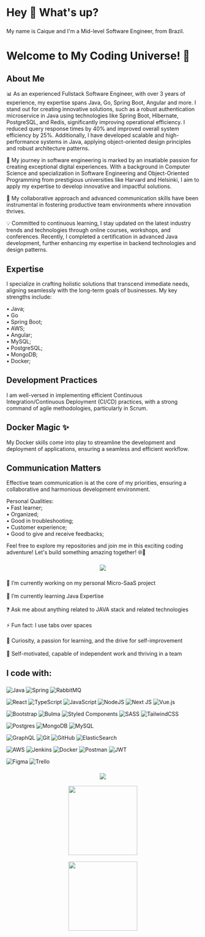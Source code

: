<h1 align="left">Hey 👋 What's up?</h1>

###

<p align="left">My name is Caique and I'm a Mid-level Software Engineer, from Brazil.</p>

###

# Welcome to My Coding Universe! 🚀

## About Me

📊 As an experienced Fullstack Software Engineer, with over 3 years of experience, my expertise spans Java, Go, Spring Boot, Angular and more. I stand out for creating innovative solutions, such as a robust authentication microservice in Java using technologies like Spring Boot, Hibernate, PostgreSQL, and Redis, significantly improving operational efficiency. I reduced query response times by 40% and improved overall system efficiency by 25%. Additionally, I have developed scalable and high-performance systems in Java, applying object-oriented design principles and robust architecture patterns.

🔎 My journey in software engineering is marked by an insatiable passion for creating exceptional digital experiences. With a background in Computer Science and specialization in Software Engineering and Object-Oriented Programming from prestigious universities like Harvard and Helsinki, I aim to apply my expertise to develop innovative and impactful solutions.

📖 My collaborative approach and advanced communication skills have been instrumental in fostering productive team environments where innovation thrives.

💡 Committed to continuous learning, I stay updated on the latest industry trends and technologies through online courses, workshops, and conferences. Recently, I completed a certification in advanced Java development, further enhancing my expertise in backend technologies and design patterns.

## Expertise

I specialize in crafting holistic solutions that transcend immediate needs, aligning seamlessly with the long-term goals of businesses. My key strengths include:

• Java; <br>
• Go <br>
• Spring Boot; <br>
• AWS; <br>
• Angular; <br>
• MySQL; <br>
• PostgreSQL; <br>
• MongoDB; <br>
• Docker; <br>

## Development Practices

I am well-versed in implementing efficient Continuous Integration/Continuous Deployment (CI/CD) practices, with a strong command of agile methodologies, particularly in Scrum.

## Docker Magic ✨

My Docker skills come into play to streamline the development and deployment of applications, ensuring a seamless and efficient workflow.

## Communication Matters

Effective team communication is at the core of my priorities, ensuring a collaborative and harmonious development environment. <br>

Personal Qualities: <br>
• Fast learner; <br>
• Organized; <br>
• Good in troubleshooting; <br>
• Customer experience; <br>
• Good to give and receive feedbacks; <br>

Feel free to explore my repositories and join me in this exciting coding adventure! Let's build something amazing together! 🌐🔧


###

<div align="center">
  <img src="https://profile-counter.glitch.me/devCaiquedePaula/count.svg?"  />
</div>

###

<p align="left">🔭 I’m currently working on my personal Micro-SaaS project <br><br>🌱 I’m currently learning Java Expertise<br><br>❓ Ask me about anything related to JAVA stack and related technologies<br><br>⚡ Fun fact: I use tabs over spaces<br><br> 🧠 Curiosity, a passion for learning, and the drive for self-improvement<br><br>
🌱 Self-motivated, capable of independent work and thriving in a team</p>

###

<h2 align="left">I code with:</h2>

###

<div align="left">

  ![Java](https://img.shields.io/badge/java-%23ED8B00.svg?style=for-the-badge&logo=openjdk&logoColor=white)
  ![Spring](https://img.shields.io/badge/spring-%236DB33F.svg?style=for-the-badge&logo=spring&logoColor=white)
  ![RabbitMQ](https://img.shields.io/badge/rabbitmq-FF6600?style=for-the-badge&logo=rabbitmq&logoColor=white)

  ![React](https://img.shields.io/badge/react-%2320232a.svg?style=for-the-badge&logo=react&logoColor=%2361DAFB) 
  ![TypeScript](https://img.shields.io/badge/typescript-%23007ACC.svg?style=for-the-badge&logo=typescript&logoColor=white)
  ![JavaScript](https://img.shields.io/badge/javascript-%23323330.svg?style=for-the-badge&logo=javascript&logoColor=%23F7DF1E) 
  ![NodeJS](https://img.shields.io/badge/node.js-6DA55F?style=for-the-badge&logo=node.js&logoColor=white) 
  ![Next JS](https://img.shields.io/badge/Next-black?style=for-the-badge&logo=next.js&logoColor=white) 
  ![Vue.js](https://img.shields.io/badge/vue.js-%2335495e.svg?style=for-the-badge&logo=vuedotjs&logoColor=%234FC08D) 
  
  ![Bootstrap](https://img.shields.io/badge/bootstrap-%238511FA.svg?style=for-the-badge&logo=bootstrap&logoColor=white) 
  ![Bulma](https://img.shields.io/badge/bulma-00D0B1?style=for-the-badge&logo=bulma&logoColor=white) 
  ![Styled Components](https://img.shields.io/badge/styled--components-DB7093?style=for-the-badge&logo=styled-components&logoColor=white)
  ![SASS](https://img.shields.io/badge/SASS-hotpink.svg?style=for-the-badge&logo=SASS&logoColor=white) 
  ![TailwindCSS](https://img.shields.io/badge/tailwindcss-%2338B2AC.svg?style=for-the-badge&logo=tailwind-css&logoColor=white) 

  ![Postgres](https://img.shields.io/badge/postgres-%23316192.svg?style=for-the-badge&logo=postgresql&logoColor=white) 
  ![MongoDB](https://img.shields.io/badge/MongoDB-%234ea94b.svg?style=for-the-badge&logo=mongodb&logoColor=white)
  ![MySQL](https://img.shields.io/badge/mysql-%2300000f.svg?style=for-the-badge&logo=mysql&logoColor=white) 

  ![GraphQL](https://img.shields.io/badge/-GraphQL-E10098?style=for-the-badge&logo=graphql&logoColor=white) 
  ![Git](https://img.shields.io/badge/git-%23F05033.svg?style=for-the-badge&logo=git&logoColor=white) 
  ![GitHub](https://img.shields.io/badge/github-%23121011.svg?style=for-the-badge&logo=github&logoColor=white) 
  ![ElasticSearch](https://img.shields.io/badge/-ElasticSearch-005571?style=for-the-badge&logo=elasticsearch) 
  

  ![AWS](https://img.shields.io/badge/AWS-%23FF9900.svg?style=for-the-badge&logo=amazon-aws&logoColor=white) 
  ![Jenkins](https://img.shields.io/badge/jenkins-%232C5263.svg?style=for-the-badge&logo=jenkins&logoColor=white) 
  ![Docker](https://img.shields.io/badge/docker-%230db7ed.svg?style=for-the-badge&logo=docker&logoColor=white) 
  ![Postman](https://img.shields.io/badge/Postman-FF6C37?style=for-the-badge&logo=postman&logoColor=white) 
  ![JWT](https://img.shields.io/badge/JWT-black?style=for-the-badge&logo=JSON%20web%20tokens)
  
  ![Figma](https://img.shields.io/badge/figma-%23F24E1E.svg?style=for-the-badge&logo=figma&logoColor=white) 
  ![Trello](https://img.shields.io/badge/Trello-%23026AA7.svg?style=for-the-badge&logo=Trello&logoColor=white)
 
</div>

###

<div align="center">
  
  ![](https://github-readme-stats.vercel.app/api/top-langs/?username=devCaiquedePaula&theme=dark&hide_border=false&include_all_commits=false&count_private=false&layout=compact)<br/><br/>
  <img align="center" src="http://github-profile-summary-cards.vercel.app/api/cards/stats?username=devCaiquedePaula&theme=2077" height="180em" /><br/><br/>
  <img align="center" src="http://github-profile-summary-cards.vercel.app/api/cards/profile-details?username=devCaiquedePaula&theme=2077" height="180em" /><br/>
  
</div>

###

###
